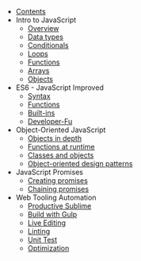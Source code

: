 * [Contents](README.md)
* Intro to JavaScript
  * [Overview](intro-to-javascript/01-javascript.md)
  * [Data types](intro-to-javascript/02-data-types.md)
  * [Conditionals](intro-to-javascript/03-conditionals.md)
  * [Loops](intro-to-javascript/04-loops.md)
  * [Functions](intro-to-javascript/05-functions.md)
  * [Arrays](intro-to-javascript/06-arrays.md)
  * [Objects](intro-to-javascript/07-objects.md)
* ES6 - JavaScript Improved
  * [Syntax](es6-javascript-improved/01-syntax.md)
  * [Functions](es6-javascript-improved/02-functions.md)
  * [Built-ins](es6-javascript-improved/03-built-ins.md)
  * [Developer-Fu](es6-javascript-improved/04-developer-fu.md)
* Object-Oriented JavaScript
  * [Objects in depth](object-oriented-javascript/01-objects-in-depth.md)
  * [Functions at runtime](object-oriented-javascript/02-functions-at-runtime.md)
  * [Classes and objects](object-oriented-javascript/03-classes-and-objects.md)
  * [Object-oriented design patterns](object-oriented-javascript/04-object-oriented-design-patterns.md)
* JavaScript Promises
  * [Creating promises](javascript-promises/01-creating-promises.md)
  * [Chaining promises](javascript-promises/02-chaining-promises.md)
* Web Tooling Automation
  * [Productive Sublime](web-tooling-automation/01-productive-sublime.md)
  * [Build with Gulp](web-tooling-automation/02-build-with-gulp.md)
  * [Live Editing](web-tooling-automation/03-live-editing.md)
  * [Linting](web-tooling-automation/04-linting.md)
  * [Unit Test](web-tooling-automation/05-unit-test.md)
  * [Optimization](web-tooling-automation/06-optimization.md)
